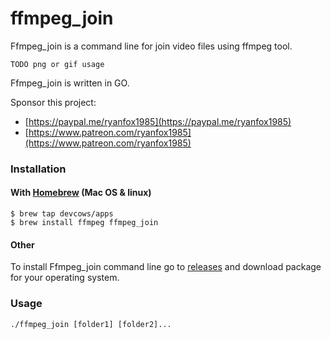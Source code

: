 # ffmpeg_join

Ffmpeg_join is a command line for join video files using ffmpeg tool.

`TODO png or gif usage`

Ffmpeg_join is written in GO.

Sponsor this project:
- [https://paypal.me/ryanfox1985](https://paypal.me/ryanfox1985)
- [https://www.patreon.com/ryanfox1985](https://www.patreon.com/ryanfox1985)

### Installation

#### With [Homebrew](http://brew.sh) (Mac OS & linux)
```
$ brew tap devcows/apps
$ brew install ffmpeg ffmpeg_join
```

#### Other

To install Ffmpeg_join command line go to [releases](https://github.com/ryanfox1985/ffmpeg_join/releases) and download package for your operating system.

### Usage

```
./ffmpeg_join [folder1] [folder2]...
```
